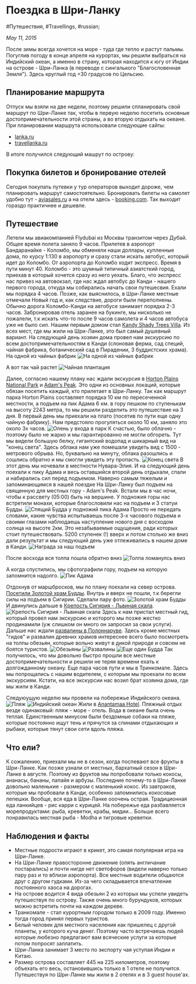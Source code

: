 # Поездка в Шри-Ланку

#Путешествия, #Travellings, #russian;

_May 11, 2015_

После зимы всегда хочется на море - туда где тепло и растут пальмы. Погуглив погоду в конце апреля на курортах, мы решили выбраться на Индийский океан, а именно в страну, которая находится к югу от Индии на острове - Шри-Ланка (в переводе с сингалького "Благословенная Земля"). Здесь круглый год +30 градусов по Цельсию.

## Планирование маршрута
Отпуск мы взяли на две недели, поэтому решили спланировать свой маршрут по Шри-Ланке так, чтобы в первую неделю посетить основные достопримечательности этой страны, а во вторую отдыхать на океане. При планировании маршрута использовали следующие сайты:

* [lanka.ru](http://lanka.ru/)
* [travellanka.ru](http://travellanka.ru/)

В итоге получился следующий машрут по острову:
<script type="text/javascript" charset="utf-8" src="https://api-maps.yandex.ru/services/constructor/1.0/js/?sid=fK2DRRcLNQEh7ST5UuEMcaeM6G7GidKt&width=600&height=450">
</script>


## Покупка билетов и бронирование отелей
Сегодня покупать путевки у тур операторов выходит дороже, чем планировать маршрут самостоятельно. 
Бронировать билеты на самолет удобно тут - [aviasales.ru](http://www.aviasales.ru/) а на отели здесь - [booking.com](http://www.booking.com/). Так выходит гораздо практичнее и дешевле.

## Путешествие
Летели мы авиакомпанией Flydubai из Москвы транзитом через Дубай. Общее время полета заняло 9 часов.
Прилетев в аэропорт Бандаранайке - Коломбо, мы обменяли наши доллары, купленные дома, по курсу 1:130 в аэропорту и сразу стали искать автобус, который идет до Коломбо. От аэропорта до Коломбо ходит экспресс. Время в пути минут 40. Коломбо - это шумный типичный азиатсткий город, приехав в который хочется сразу из него уехать. Благо, что экспресс нас привез на автовокзал, где нас ждал автобус до Канди - нашего первого города, откуда мы собирались начать свои путешесвия. Ехали мы порядка 4 часов. Позже, как выяснилось, в Шри-Ланке местные отмечали Новый год и, как следствие, дороги были переполнены. Обычно дорога Коломбо-Канди на автобусе занимает порядка 2-3 часов. Забронировав отель заранее на букинге, мы нисколько не пожалели, т.к искать что-то после 9 часов самолета и 4 часов автобуса уже не было сил. Нашим первым домом стал [Kandy Shady Trees Villa](http://www.booking.com/hotel/lk/kandy-shady-trees-villa.en-gb.html). Из всех мест, где мы жили на Шри-Ланке, это был самый душевный вариант. На следующий день хозяин дома провел нам экскурсию по всем достопримечательностям в Канди (слоновая ферма, сад специй, чайная фабрика, ботанический сад в Пирадении, 3 буддистских храма).
На одной из чайных фабрик
![На одной из чайных фабрик](/images/sri-lanka/tea_fabric.JPG "На чайной фабрике")

А вот так чай растет
![Чайная плантация](/images/sri-lanka/tea.JPG)

Далее, согласно нашему плану нас ждали экскурсия в [Horton Plains National Park](http://www.tripadvisor.ru/Attraction_Review-g2562188-d447526-Reviews-Horton_Plains_National_Park-Ohiya_Uva_Province.html) и [Adam's Peak](http://www.tripadvisor.ru/Attraction_Review-g293961-d368124-Reviews-Adam_s_Peak-Sri_Lanka.html). Это одни из основных локаций, которые обязан посетить каждый, кто прилетает в Шри-Ланку. Так как маршрут парка Horton Plains составляет порядка 10 км по пересеченной местности, а подъем на пик Адама 6 км. в гору пешком по ступенькам на высоту 2243 метра, то мы решили разделить это путешествие на 3 дня. В первый день мы приехали на плато (посетив по пути еще одну чайную фабрику). Нам предстояло прогуляться около 10 км, заняло это около 3х часов. 
![Олень у входа в парк](/images/sri-lanka/olen.JPG "У входа в национальный парк нас ждал олень")
К счастью, было облачно - поэтому было не жарко и мы гарантированно не могли обгореть. Тут мы видели большую белку, гигантский водопад и шикарный вид на "конец света". Здесь облака нам уже помешали увидеть вид с 1500 - метрового обрыва. Но, буквально на минуту, облака разошлись и сошлись обратно и мы смогли увидеть эту пропасть.
![Конец света](/images/sri-lanka/end_of_earth.jpg)
В этот день мы ночевали в местности Нувара-Элия. И на следующий день поехали к пику Адама и весь оставшийся второй день отдыхали, спали и набирались сил перед подъемом. Наверно самым тяжелым и запоминающимся в нашей поездке На Шри-Ланку был подъем на священную для местных гору - Adam's Peak. Встали мы в час ночи, чтобы к рассвету (05:00) быть на вершине. У подножия горы нас встретили монахи, которые благословили нас на подъем и 3 статуи Будды.
![Спящий Будда у подножий пика Адама](/images/sri-lanka/sleep_budda.JPG "Спящий Будда у подножий пика Адама")
Просто не передать словами, какие чувства испытываешь после 3-х часового подъема и своими глазами наблюдаешь наступление нового дня с восходом солнца на высоте 2км. Это незабываемые ощущения, ради которых стоит путешествовать. 5200 ступенек (!) вверх и потом столько же вниз дали результат и мы следующий день уже отлеживались в нашем доме в Канди.
![Награда за наш подъем](/images/sri-lanka/sun.JPG "Награда за наш подъем")

После восхода вся толпа пошла обратно вниз
![Толпа ломанулсь вниз](/images/sri-lanka/tolpa.JPG "Толпа ломанулсь вниз")

А когда спустились, мы сфотографили гору, подъем на которую запомнится надолго.
![Пик Адама](/images/sri-lanka/adam_peak.JPG "Пик Адама")

Отдохнув от маршбросков, мы по плану поехали на север острова. [Посетили Золотой храм Будды](http://www.tripadvisor.ru/ShowUserReviews-g304133-d550649-r149023167-Golden_Cave_Temple-Dambulla_Central_Province.html). Внутрь и вверх не пошли, т.к берегли силы на подъем в Сигирии. Сделали пару фото.
![Золотой храм Будды](/images/sri-lanka/golden_temple.JPG "Золотой храм Будды")
И двинулись дальше в [Крепость Сигирия - Львиная скала](http://www.tripadvisor.ru/Attraction_Review-g304141-d317483-Reviews-Citadel_of_Sigiriya_Lion_Rock-Sigiriya_Central_Province.html). 
![Крепость Сигирия - Львиная скала](/images/sri-lanka/sigiria.JPG "Крепость Сигирия - Львиная скала")
Здесь к нам пристал местный гид, который провел нам экскурсию и которого мы позже жестко продинамили (уж слишком он много он запросил за свои услуги). Дальше нас ждали [развалины в Полоннаруве](http://www.tripadvisor.ru/Attraction_Review-g304140-d1953743-Reviews-Polonnaruwa-Polonnaruwa_North_Central_Province.html). Здесь кроме местных "гидов" и развалин древних храмов интереснее всего было посмотреть на толпы обезьян, которые вольно живут в дикой природе и совсем не боятся туристов. 
![Обезьяны](/images/sri-lanka/monkey.JPG)
![Развалины](/images/sri-lanka/temple.JPG)
![Еще один Будда](/images/sri-lanka/budda_2.JPG)
Так получилось, что мы довольно быстро прошли все местные достопримечательности и решили не теряя времени ехать к долгожданному океану. Еще пара часов пути и мы в Тринкомале. Здесь мы попрощались с нашим водителем, с которым мы проехали по всем экскурсиям. Кстати, на все экскурсии нас возил брат хозяина дома, где мы жили в Канди.

Следуюущую неделю мы провели на побережье Индийского океана. 
![Пляж](/images/sri-lanka/beach.JPG)
![Индийский океан](/images/sri-lanka/indian_ocean.JPG)
Жили в [Anantamaa Hotel](https://www.booking.com/hotel/lk/anantamaa.ru.html?sid=957ae3320fd2de92b6a0860c6193f05c;dcid=4;ucfs=1;srfid=127f9aca72d78576a324a643255b6be90a98e141X1;highlight_room=). Пляжный отдых везде одинаковый: пляж - море - отель. Вода в океане была очень теплая. Единственным минусом были бездомные собаки на пляже, которые постоянно ищут тень и прячутся за спинами отдыхающих и рыбаки, которые тянут свои сети вдоль пляжа.

## Что ели?
К сожалению, приехали мы не в сезон, когда поспевают все фрукты в Шри-Ланке. Как позже узнали от местных, бархатный сезон в Шри-Ланке в августе. Поэтому из фруктов мы попробовали только кокосы, ананасы, бананы, папайя и арбузы. Последние почему-то в Шри-Ланке довольно маленькие - размером с маленький кокос. Из завтраков, которые мы пробовали в Канди, особенно запомнились кокосовые лепешки. Вообще, вся еда в Шри-Ланке ооочень острая. Традиционная еда ланкийцев - рис карри с курицей. На побережье еда разбавляется морепродуктами: рыба, креветки, крабы, мидии... Больше всего понравилась местная рыба - Modha и тигровые креветки. 

## Наблюдения и факты
* Местные подрости играют в крикет, это самая популярная игра на Шри-Ланке.
* На Шри-Ланке правосторонне движение (опять англичание постарались) и почти нигде нет светофоров (видели наверно только пару раз и то вблизи аэропорта). Все местные водители общаются друг с другом гудками. Из-за чего складывается впечатление постоянного хаоса на дорогах.
* На острове водится 4 вида обезьян 2 из которых мы успели увидеть путешествуя по острову. Также очень много бурундуков, которых можно встретить почти на каждом дереве.
* Транкомале - стал курортным городом только в 2009 году. Именно тогда город принял первых туристов.
* Белый человек для местного населения как пришелец с другой планеты, у которого куча денег. Поэтому часто встречаешь людей которые любезно предлагают вам всяческие услуги за которые потом попросят заплатить.
* Шри-Ланка занимает 3 место по экспорту чая уступая Индии и Китаю.
* Размер острова составляет 445 на 225 километров, поэтому объехать его весь, остановившись только в 1 отеле не получится. Путешествуя по Шри-Ланке мы жили в 2 отелях и в 3 guest house'ах.